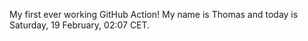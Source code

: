 My first ever working GitHub Action!
My name is Thomas and today is Saturday, 19 February, 02:07 CET. 
